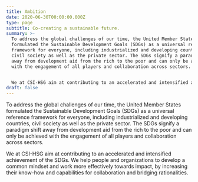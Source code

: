 ```yaml
---
title: Ambition
date: 2020-06-30T00:00:00.000Z
type: page
subtitle: Co-creating a sustainable future.
summary: >-
  To address the global challenges of our time, the United Member States
  formulated the Sustainable Development Goals (SDGs) as a universal reference
  framework for everyone, including industrialized and developing countries,
  civil society as well as the private sector. The SDGs signify a paradigm shift
  away from development aid from the rich to the poor and can only be achieved
  with the engagement of all players and collaboration across sectors.


  We at CSI-HSG aim at contributing to an accelerated and intensified achievement of the SDGs. We help people and organizations to develop a common mindset and work more effectively towards impact, by increasing their know-how and capabilities for collaboration and bridging rationalities.
draft: false
---
```

To address the global challenges of our time, the United Member States formulated the Sustainable Development Goals (SDGs) as a universal reference framework for everyone, including industrialized and developing countries, civil society as well as the private sector. The SDGs signify a paradigm shift away from development aid from the rich to the poor and can only be achieved with the engagement of all players and collaboration across sectors.

We at CSI-HSG aim at contributing to an accelerated and intensified achievement of the SDGs. We help people and organizations to develop a common mindset and work more effectively towards impact, by increasing their know-how and capabilities for collaboration and bridging rationalities.